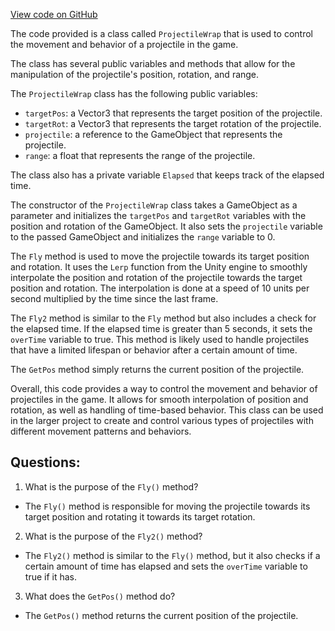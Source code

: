 [View code on GitHub](https://github.com/TieHaxJan/Brick-Force/Assembly-CSharp\ProjectileWrap.cs)

The code provided is a class called `ProjectileWrap` that is used to control the movement and behavior of a projectile in the game. 

The class has several public variables and methods that allow for the manipulation of the projectile's position, rotation, and range. 

The `ProjectileWrap` class has the following public variables:
- `targetPos`: a Vector3 that represents the target position of the projectile.
- `targetRot`: a Vector3 that represents the target rotation of the projectile.
- `projectile`: a reference to the GameObject that represents the projectile.
- `range`: a float that represents the range of the projectile.

The class also has a private variable `Elapsed` that keeps track of the elapsed time.

The constructor of the `ProjectileWrap` class takes a GameObject as a parameter and initializes the `targetPos` and `targetRot` variables with the position and rotation of the GameObject. It also sets the `projectile` variable to the passed GameObject and initializes the `range` variable to 0.

The `Fly` method is used to move the projectile towards its target position and rotation. It uses the `Lerp` function from the Unity engine to smoothly interpolate the position and rotation of the projectile towards the target position and rotation. The interpolation is done at a speed of 10 units per second multiplied by the time since the last frame.

The `Fly2` method is similar to the `Fly` method but also includes a check for the elapsed time. If the elapsed time is greater than 5 seconds, it sets the `overTime` variable to true. This method is likely used to handle projectiles that have a limited lifespan or behavior after a certain amount of time.

The `GetPos` method simply returns the current position of the projectile.

Overall, this code provides a way to control the movement and behavior of projectiles in the game. It allows for smooth interpolation of position and rotation, as well as handling of time-based behavior. This class can be used in the larger project to create and control various types of projectiles with different movement patterns and behaviors.
## Questions: 
 1. What is the purpose of the `Fly()` method?
- The `Fly()` method is responsible for moving the projectile towards its target position and rotating it towards its target rotation.

2. What is the purpose of the `Fly2()` method?
- The `Fly2()` method is similar to the `Fly()` method, but it also checks if a certain amount of time has elapsed and sets the `overTime` variable to true if it has.

3. What does the `GetPos()` method do?
- The `GetPos()` method returns the current position of the projectile.